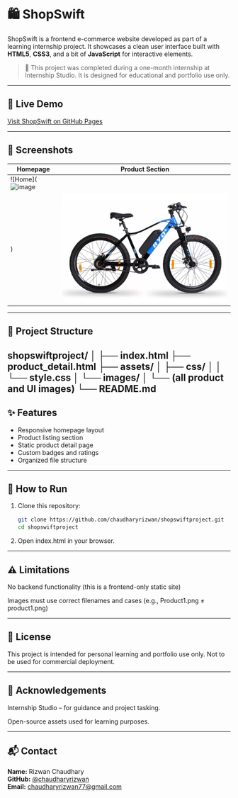# 🛍️ ShopSwift

ShopSwift is a frontend e-commerce website developed as part of a learning internship project. It showcases a clean user interface built with **HTML5**, **CSS3**, and a bit of **JavaScript** for interactive elements.

> 🔰 This project was completed during a one-month internship at Internship Studio. It is designed for educational and portfolio use only.

---

## 🔗 Live Demo

[Visit ShopSwift on GitHub Pages](https://chaudharyrizwan.github.io/shopswiftproject)

---

## 📸 Screenshots

| Homepage | Product Section |
|----------|-----------------|
| ![Home](![image](https://github.com/user-attachments/assets/d0e83dc4-af87-4de9-8b0b-bc531c8282ee)
) | ![Products](assets/images/Product1.png) |

---

## 📁 Project Structure

shopswiftproject/
│
├── index.html
├── product_detail.html
├── assets/
│ ├── css/
│ │ └── style.css
│ └── images/
│ └── (all product and UI images)
└── README.md
---

## ✨ Features

- Responsive homepage layout
- Product listing section
- Static product detail page
- Custom badges and ratings
- Organized file structure

---

## 🚀 How to Run

1. Clone this repository:
   ```bash
   git clone https://github.com/chaudharyrizwan/shopswiftproject.git
   cd shopswiftproject
   
2. Open index.html in your browser.

---

## ⚠️ Limitations

No backend functionality (this is a frontend-only static site)

Images must use correct filenames and cases (e.g., Product1.png ≠ product1.png)

---

## 📄 License

This project is intended for personal learning and portfolio use only. Not to be used for commercial deployment.

---

## 🙌 Acknowledgements

Internship Studio – for guidance and project tasking.

Open-source assets used for learning purposes.

---

## 📬 Contact

**Name:** Rizwan Chaudhary  
**GitHub:** [@chaudharyrizwan](https://github.com/chaudharyrizwan)  
**Email:** chaudharyrizwan77@gmail.com  

